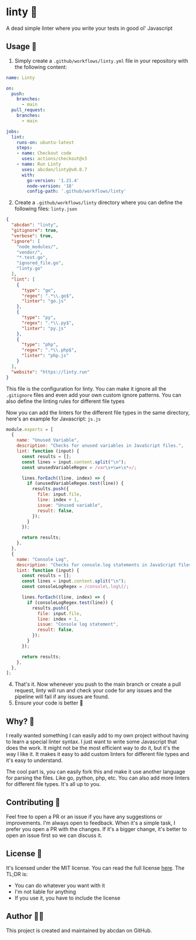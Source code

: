# linty 🧹
A dead simple linter where you write your tests in good ol' Javascript

## Usage 🚀
1. Simply create a `.github/workflows/linty.yml` file in your repository with the following content:
```yaml
name: Linty

on:
  push:
    branches:
      - main
  pull_request:
    branches:
      - main

jobs:
  lint:
    runs-on: ubuntu-latest
    steps:
    - name: Checkout code
      uses: actions/checkout@v3
    - name: Run Linty
      uses: abcdan/linty@v0.0.7
      with:
        go-version: '1.21.4'
        node-version: '18'
        config-path: '.github/workflows/linty'
```
2. Create a `.github/workflows/linty` directory where you can define the following files:
`linty.json`
```json
{
  "abcdan": "linty",
  "gitignore": true,
  "verbose": true,
  "ignore": [
    "node_modules/",
    "vendor/",
    "*.test.go",
    "ignored_file.go",
    "linty.go"
  ],
  "lint": [
    {
      "type": "go",
      "regex": ".*\\.go$",
      "linter": "go.js"
    },
    {
      "type": "py",
      "regex": ".*\\.py$",
      "linter": "py.js"
    },
    {
      "type": "php",
      "regex": ".*\\.php$",
      "linter": "php.js"
    }
  ],
  "website": "https://linty.run"
}

```
This file is the configuration for linty. You can make it ignore all the `.gitignore` files and even add your own custom ignore patterns. You can also define the linting rules for different file types

Now you can add the linters for the different file types in the same directory, here's an example for Javascript:
`js.js`
```javascript
module.exports = [
  {
    name: "Unused Variable",
    description: "Checks for unused variables in JavaScript files.",
    lint: function (input) {
      const results = [];
      const lines = input.content.split("\n");
      const unusedVariableRegex = /var\s+\w+\s*=/;

      lines.forEach((line, index) => {
        if (unusedVariableRegex.test(line)) {
          results.push({
            file: input.file,
            line: index + 1,
            issue: "Unused variable",
            result: false,
          });
        }
      });

      return results;
    },
  },
  {
    name: "Console Log",
    description: "Checks for console.log statements in JavaScript files.",
    lint: function (input) {
      const results = [];
      const lines = input.content.split("\n");
      const consoleLogRegex = /console\.log\(/;

      lines.forEach((line, index) => {
        if (consoleLogRegex.test(line)) {
          results.push({
            file: input.file,
            line: index + 1,
            issue: "Console log statement",
            result: false,
          });
        }
      });

      return results;
    },
  },
];
```
4. That's it. Now whenever you push to the main branch or create a pull request, linty will run and check your code for any issues and the pipeline will fail if any issues are found.
5. Ensure your code is better 🎉

## Why? 🤔
I really wanted something I can easily add to my own project without having to learn a special linter syntax. I just want to write some Javascript that does the work. It might not be the most efficient way to do it, but it's the way I like it. It makes it easy to add custom linters for different file types and it's easy to understand.

The cool part is, you can easily fork this and make it use another language for parsing the files. Like go, python, php, etc. You can also add more linters for different file types. It's all up to you.

## Contributing 🙏
Feel free to open a PR or an issue if you have any suggestions or improvements. I'm always open to feedback. When it's a simple task, I prefer you open a PR with the changes. If it's a bigger change, it's better to open an issue first so we can discuss it.

## License 📜
It's licensed under the MIT license. You can read the full license [here](LICENSE). The TL;DR is:
- You can do whatever you want with it
- I'm not liable for anything
- If you use it, you have to include the license

## Author 🧙‍♂️
This project is created and maintained by abcdan on GitHub.
